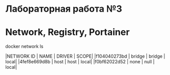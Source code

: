 # Лабораторная работа №3
# Network, Registry, Portainer


docker network ls


|NETWORK ID   |  NAME    |  DRIVER  |  SCOPE|
|f104040273bd |  bridge  |  bridge  |  local|
|4fef8e669d8b |  host    |  host    |  local|
|f0bf62022d52 |  none    |  null    |  local|
